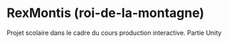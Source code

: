 # RexMontis (roi-de-la-montagne)
Projet scolaire dans le cadre du cours production interactive. Partie Unity
